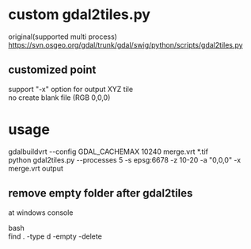 # custom gdal2tiles.py

original(supported multi process)  
https://svn.osgeo.org/gdal/trunk/gdal/swig/python/scripts/gdal2tiles.py  

## customized point
support "-x" option for output XYZ tile  
no create blank file (RGB 0,0,0)  

# usage
gdalbuildvrt --config GDAL_CACHEMAX 10240 merge.vrt *.tif  
python gdal2tiles.py --processes 5 -s epsg:6678 -z 10-20 -a "0,0,0" -x merge.vrt output  

## remove empty folder after gdal2tiles
at windows console  

bash  
find . -type d -empty -delete  
